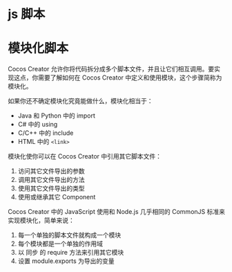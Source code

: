 
# js 脚本

# 模块化脚本
Cocos Creator 允许你将代码拆分成多个脚本文件，并且让它们相互调用。要实现这点，你需要了解如何在 Cocos Creator 中定义和使用模块，这个步骤简称为 模块化。

如果你还不确定模块化究竟能做什么，模块化相当于：

* Java 和 Python 中的 import
* C# 中的 using
* C/C++ 中的 include
* HTML 中的 `<link>`

模块化使你可以在 Cocos Creator 中引用其它脚本文件：

1. 访问其它文件导出的参数
2. 调用其它文件导出的方法
3. 使用其它文件导出的类型
4. 使用或继承其它 Component

Cocos Creator 中的 JavaScript 使用和 Node.js 几乎相同的 CommonJS 标准来实现模块化，简单来说：

1. 每一个单独的脚本文件就构成一个模块
2. 每个模块都是一个单独的作用域
3. 以 同步 的 require 方法来引用其它模块
4. 设置 module.exports 为导出的变量
